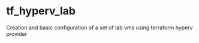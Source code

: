 # tf_hyperv_lab
Creation and basic configuration of a set of lab vms using terraform hyperv provider
